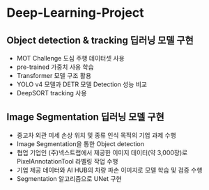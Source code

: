 # Deep-Learning-Project

## Object detection & tracking 딥러닝 모델 구현
- MOT Challenge 도심 주행 데이터셋 사용
- pre-trained 가중치 사용 학습
- Transformer 모델 구조 활용
- YOLO v4 모델과 DETR 모델 Detection 성능 비교
- DeepSORT tracking 사용 
## Image Segmentation 딥러닝 모델 구현
- 중고차 외관 미세 손상 위치 및 종류 인식 목적의 기업 과제 수행
- Image Segmentation을 통한 Object detection
- 협업 기업인 (주)넥스트랩에서 제공한 이미지 데이터(약 3,000장)로 PixelAnnotationTool 라벨링 작업 수행 
- 기업 제공 데이터와 AI HUB의 차량 파손 이미지로 모델 학습 및 검증 수행
- Segmentation 알고리즘으로 UNet 구현
